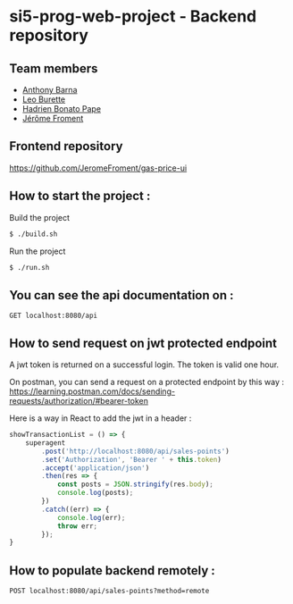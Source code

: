# si5-prog-web-project - Backend repository

## Team members
- [Anthony Barna](https://github.com/Anthony-Barna)
- [Leo Burette](https://github.com/LeoBurette)
- [Hadrien Bonato Pape](https://github.com/Hadrien-Bonato-Pape)
- [Jérôme Froment](https://github.com/JeromeFroment)

## Frontend repository
https://github.com/JeromeFroment/gas-price-ui

## How to start the project :
Build the project
```bash
$ ./build.sh
```
Run the project
```bash
$ ./run.sh
```

## You can see the api documentation on :
```text
GET localhost:8080/api
```

## How to send request on jwt protected endpoint
A jwt token is returned on a successful login. The token is valid one hour.  

On postman, you can send a request on a protected endpoint by this way : https://learning.postman.com/docs/sending-requests/authorization/#bearer-token  

Here is a way in React to add the jwt in a header : 

```typescript
showTransactionList = () => {
    superagent
        .post('http://localhost:8080/api/sales-points')
        .set('Authorization', 'Bearer ' + this.token)
        .accept('application/json')
        .then(res => {
            const posts = JSON.stringify(res.body);
            console.log(posts);
        })
        .catch((err) => {
            console.log(err);
            throw err;                    
        });
}
```

## How to populate backend remotely :
```text
POST localhost:8080/api/sales-points?method=remote
```
